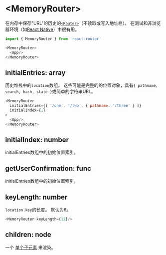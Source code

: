 # &lt;MemoryRouter>

在内存中保存"URL"的历史的[`<Router>`](Router.md)（不读取或写入地址栏）。 在测试和非浏览器环境（如[React Native](https://facebook.github.io/react-native/)）中很有用。

```js
import { MemoryRouter } from 'react-router'

<MemoryRouter>
  <App/>
</MemoryRouter>
```

## initialEntries: array

历史堆栈中的`location`数组。 这些可能是完整的的位置对象，具有`{ pathname, search, hash, state }`或简单的字符串URL。

```js
<MemoryRouter
  initialEntries={[ '/one', '/two', { pathname: '/three' } ]}
  initialIndex={1}
>
  <App/>
</MemoryRouter>
```

## initialIndex: number

initialEntries数组中的初始位置索引。

## getUserConfirmation: func

initialEntries数组中的初始位置索引。

## keyLength: number

`location.key`的长度。 默认为6。

```js
<MemoryRouter keyLength={12}/>
```

## children: node

一个 [单个子元素](https://facebook.github.io/react/docs/react-api.html#react.children.only) 来渲染。
